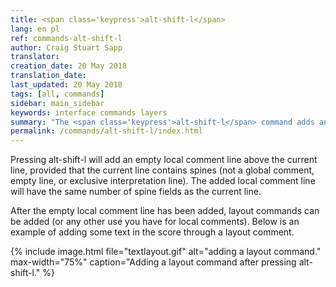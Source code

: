 ```yaml
---
title: <span class='keypress'>alt-shift-l</span>
lang: en pl
ref: commands-alt-shift-l
author: Craig Stuart Sapp
translator: 
creation_date: 20 May 2018
translation_date: 
last_updated: 20 May 2018
tags: [all, commands]
sidebar: main_sidebar
keywords: interface commands layers
summary: "The <span class='keypress'>alt-shift-l</span> command adds an empty local comment line above the current line in the text editor."
permalink: /commands/alt-shift-l/index.html
---
```


Pressing <span class="keypress">alt-shift-l</span> will add an empty
local comment line above the current line, provided that the current
line contains spines (not a global comment, empty line, or exclusive
interpretation line).  The added local comment line will have the same
number of spine fields as the current line.

After the empty local comment line has been added, layout commands
can be added (or any other use you have for local comments).  Below
is an example of adding some text in the score through a layout
comment.


{% include image.html
	file="textlayout.gif"
	alt="adding a layout command."
	max-width="75%"
	caption="Adding a layout command after pressing alt-shift-l."
%}


